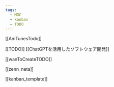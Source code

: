 ```yaml
---
tags:
  - MOC
  - kanban
  - TODO
---
```

[[AniTunesTodo]]

[[TODO]]
  [[ChatGPTを活用したソフトウェア開発]]

[[wanToCreateTODO]]

[[zenn_neta]]

[[kanban_template]]

